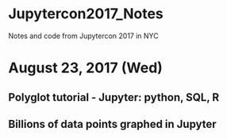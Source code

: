 # Jupytercon2017_Notes
Notes and code from Jupytercon 2017 in NYC


# August 23, 2017 (Wed)
## Polyglot tutorial - Jupyter: python, SQL, R
## Billions of data points graphed in Jupyter
